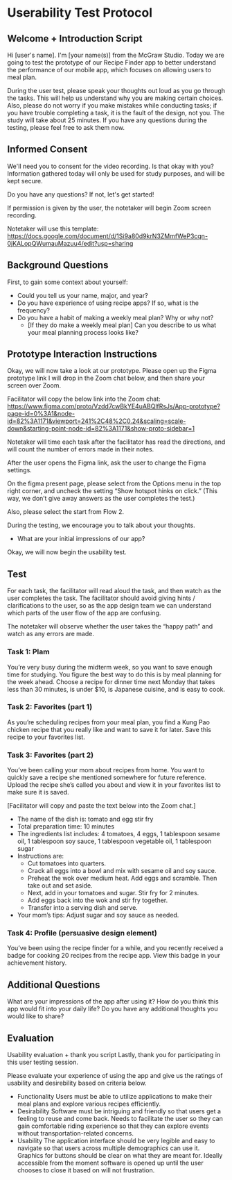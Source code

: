 # Userability Test Protocol

## Welcome + Introduction Script 
Hi [user's name]. I'm [your name(s)] from the McGraw Studio. Today we are going to test the prototype of our Recipe Finder app to better understand the performance of our mobile app, which focuses on allowing users to meal plan. 

During the user test, please speak your thoughts out loud as you go through the tasks. 
This will help us understand why you are making certain choices. Also, please do not worry if you make mistakes while conducting tasks; if you have trouble completing a task, it is the fault of the design, not you. The study will take about 25 minutes. If you have any questions during the testing, please feel free to ask them now. 

## Informed Consent 
We'll need you to consent for the video recording. Is that okay with you? Information gathered today will only be used for study purposes, and will be kept secure. 

Do you have any questions? If not, let's get started!

If permission is given by the user, the notetaker will begin Zoom screen recording. 

Notetaker will use this template: https://docs.google.com/document/d/1Si9a80d9krN3ZMmfWeP3cqn-0jKALopQWumauMazuu4/edit?usp=sharing

## Background Questions
First, to gain some context about yourself: 
- Could you tell us your name, major, and year?
- Do you have experience of using recipe apps? If so, what is the frequency?
- Do you have a habit of making a weekly meal plan? Why or why not?
    - [If they do make a weekly meal plan] Can you describe to us what your meal planning process looks like? 

## Prototype Interaction Instructions 
Okay, we will now take a look at our prototype. Please open up the Figma prototype link I will drop in the Zoom chat below, and then share your screen over Zoom. 

Facilitator will copy the below link into the Zoom chat: https://www.figma.com/proto/Vzdd7cwBkYE4uABQlfRsJs/App-prototype?page-id=0%3A1&node-id=82%3A1171&viewport=241%2C48%2C0.24&scaling=scale-down&starting-point-node-id=82%3A1171&show-proto-sidebar=1


Notetaker will time each task after the facilitator has read the directions, and will count the number of errors made in their notes. 

After the user opens the Figma link, ask the user to change the Figma settings.

On the figma present page, please select from the Options menu in the top right corner, and uncheck the setting “Show hotspot hinks on click.” (This way, we don’t give away answers as the user completes the test.)

Also, please select the start from Flow 2.

During the testing, we encourage you to talk about your thoughts. 

- What are your initial impressions of our app? 

Okay, we will now begin the usability test.

## Test
For each task, the facilitator will read aloud the task, and then watch as the user completes the task. The facilitator should avoid giving hints / clarifications to the user, so as the app design team we can understand which parts of the user flow of the app are confusing.

The notetaker will observe whether the user takes the “happy path” and watch as any errors are made.  

### Task 1: Plam
You’re very busy during the midterm week, so you want to save enough time for studying. You figure the best way to do this is by meal planning for the week ahead. Choose a recipe for dinner time next Monday that takes less than 30 minutes, is under $10, is Japanese cuisine, and is easy to cook. 

### Task 2: Favorites (part 1)
As you’re scheduling recipes from your meal plan, you find a Kung Pao chicken recipe that you really like and want to save it for later. Save this recipe to your favorites list. 

### Task 3: Favorites (part 2)
You’ve been calling your mom about recipes from home. You want to quickly save a recipe she mentioned somewhere for future reference. Upload the recipe she’s called you about and view it in your favorites list to make sure it is saved. 

[Facilitator will copy and paste the text below into the Zoom chat.] 
- The name of the dish is: tomato and egg stir fry
- Total preparation time: 10 minutes
- The ingredients list includes: 4 tomatoes, 4 eggs, 1 tablespoon sesame oil, 1 tablespoon soy sauce, 1 tablespoon vegetable oil, 1 tablespoon sugar  
- Instructions are:
    - Cut tomatoes into quarters.
    - Crack all eggs into a bowl and mix with sesame oil and soy sauce. 
    - Preheat the wok over medium heat. Add eggs and scramble. Then take out and set aside. 
    - Next, add in your tomatoes and sugar. Stir fry for 2 minutes. 
    - Add eggs back into the wok and stir fry together. 
    - Transfer into a serving dish and serve. 
- Your mom’s tips: Adjust sugar and soy sauce as needed. 

### Task 4: Profile (persuasive design element)
You’ve been using the recipe finder for a while, and you recently received a badge for cooking 20 recipes from the recipe app. View this badge in your achievement history. 

## Additional Questions
What are your impressions of the app after using it?
How do you think this app would fit into your daily life? 
Do you have any additional thoughts you would like to share? 

## Evaluation
Usability evaluation + thank you script 
Lastly, thank you for participating in this user testing session. 



Please evaluate your experience of using the app and give us the ratings of usability and desirebility based on criteria below.

- Functionality
Users must be able to utilize applications to make their meal plans and explore various recipes efficiently.
- Desirability
Software must be intriguing and friendly so that users get a feeling to reuse and come back. Needs to facilitate the user so they can gain comfortable riding experience so that they can explore events without transportation-related concerns.
- Usability
The application interface should be very legible and easy to navigate so that users across multiple demographics can use it. Graphics for buttons should be clear on  what they are meant for. Ideally accessible from the moment software is opened up until the user chooses to close it based on will not frustration.

 

